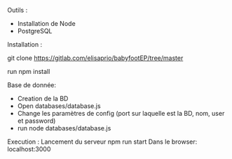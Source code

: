 Outils : 

- Installation de Node
- PostgreSQL

Installation :

git clone 
    https://gitlab.com/elisaprio/babyfootEP/tree/master

run
    npm install

Base de donnée:
- Creation de la BD
- Open databases/database.js
- Change les paramètres de config (port sur laquelle est la BD, nom, user et password)
- run 
    node databases/database.js

Execution :
Lancement du serveur
    npm run start
Dans le browser:
    localhost:3000
